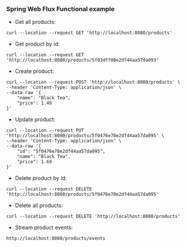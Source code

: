 ### Spring Web Flux Functional example
- Get all products:
```
curl --location --request GET 'http://localhost:8080/products'
```
- Get product by id:
```
curl --location --request GET 'http://localhost:8080/products/5f03df708e2df44aa57da093'
``` 
- Create product:
```
curl --location --request POST 'http://localhost:8080/products' \
--header 'Content-Type: application/json' \
--data-raw '{
    "name": "Black Tea",
    "price": 1.49
}'
```
- Update product:
```
curl --location --request PUT 'http://localhost:8080/products/5f0476e78e2df44aa57da095' \
--header 'Content-Type: application/json' \
--data-raw '{
    "id": "5f0476e78e2df44aa57da095",
    "name": "Black Tea",
    "price": 1.69
}'
```
- Delete product by id:
```
curl --location --request DELETE 'http://localhost:8080/products/5f0476e78e2df44aa57da095'
```
- Delete all products:
```
curl --location --request DELETE 'http://localhost:8080/products'
```
- Stream product events:
```
http://localhost:8080/products/events
```